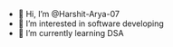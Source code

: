 - 👋 Hi, I’m @Harshit-Arya-07
- 👀 I’m interested in software developing 
- 🌱 I’m currently learning DSA


<!---
Harshit-Arya-07/Harshit-Arya-07 is a ✨ special ✨ repository because its `README.md` (this file) appears on your GitHub profile.
You can click the Preview link to take a look at your changes.
--->
